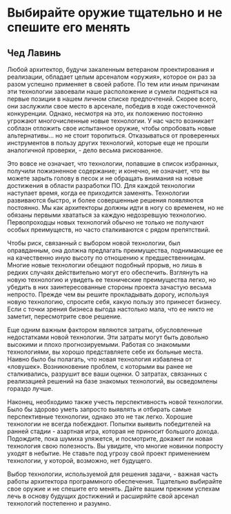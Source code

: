 # Выбирайте оружие тщательно и не спешите его менять

## Чед Лавинь

Любой архитектор, будучи закаленным ветераном проектирования и
реализации, обладает целым арсеналом «оружия», которое он раз за разом успешно
применяет в своей работе. По тем или иным причинам эти технологии
завоевали наше расположение и сумели подняться на первые позиции в
нашем личном списке предпочтений. Скорее всего, они заслужили свое место
в арсенале, победив в ходе ожесточенной конкуренции. Однако, несмотря
на это, их положению постоянно угрожают многочисленные новые
технологии. У нас часто возникает соблазн отложить свое испытанное оружие,
чтобы опробовать новые альтернативы... но не стоит торопиться. Отказываться
от проверенных инструментов в пользу других технологий, которые еще не
прошли аналогичной проверки, - дело весьма рискованное.

Это вовсе не означает, что технологии, попавшие в список избранных,
получили пожизненное содержание; и конечно, не означает, что вы можете
зарыть голову в песок и не обращать внимания на новые достижения в области
разработки ПО. Для каждой технологии наступает время, когда ее
приходится заменять. Технологии развиваются быстро, и более совершенные
решения появляются постоянно. Мы как архитекторы должны идти в ногу со
временем, но не обязаны первыми хвататься за каждую недозревшую
технологию. Первопроходцы новых технологий обычно не только не получают
особых преимуществ, но часто сталкиваются с рядом препятствий.

Чтобы риск, связанный с выбором новой технологии, был оправданным, она
должна предлагать преимущества, поднимающие ее на качественно иную
высоту по отношению к предшественницам. Многие новые технологии
обещают подобный прорыв, но лишь в редких случаях действительно могут
его обеспечить. Взглянуть на новую технологию и увидеть ее технические
преимущества легко, но убедить в них заинтересованные стороны проекта
зачастую весьма непросто. Прежде чем вы решите прокладывать дорогу,
используя новую технологию, спросите себя, какую пользу это принесет
бизнесу. Если с точки зрения бизнеса выгода настолько мала, что ее никто не
заметит, пересмотрите свое решение.

Еще одним важным фактором являются затраты, обусловленные
недостатками новой технологии. Эти затраты могут быть довольно высокими и
плохо прогнозируемыми. Работая со знакомыми технологиями, вы хорошо
представляете себе их больные места. Наивно было бы полагать, что новая
технология избавлена от «ловушек». Возникновение проблем, с которыми
вы ранее не сталкивались, разрушит все ваши оценки. О затратах,
связанных с реализацией решений на базе знакомых технологий, вы осведомлены
гораздо лучше.

Наконец, необходимо также учесть перспективность новой технологии.
Было бы здорово уметь запросто выявлять и отбирать самые перспективные
технологии, однако это не так легко. Хорошие технологии не всегда
побеждают. Попытки выявить победителей на ранней стадии - азартная игра,
которая не приносит большого дохода. Подождите, пока шумиха уляжется,
и посмотрите, докажет ли новая технология свою полезность. Вы увидите,
что многие новинки попросту уходят в небытие. Не ставьте под угрозу свой
проект применением технологии, у которой, возможно, нет будущего.

Выбор технологии, используемой для решения задачи, - важная часть
работы архитектора программного обеспечения. Тщательно выбирайте свое
оружие и не спешите его менять. Дайте вашим прежним успехам лечь в основу
будущих достижений и расширяйте свой арсенал технологий постепенно
и разумно.
